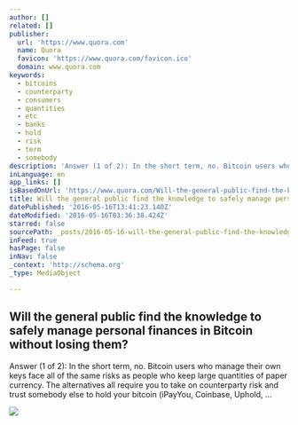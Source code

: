```yaml
---
author: []
related: []
publisher:
  url: 'https://www.quora.com'
  name: Quora
  favicon: 'https://www.quora.com/favicon.ico'
  domain: www.quora.com
keywords:
  - bitcoins
  - counterparty
  - consumers
  - quantities
  - etc
  - banks
  - hold
  - risk
  - term
  - somebody
description: 'Answer (1 of 2): In the short term, no. Bitcoin users who manage their own keys face all of the same risks as people who keep large quantities of paper currency. The alternatives all require you to take on counterparty risk and trust somebody else to hold your bitcoin (iPayYou, Coinbase, Uphold, ...'
inLanguage: en
app_links: []
isBasedOnUrl: 'https://www.quora.com/Will-the-general-public-find-the-knowledge-to-safely-manage-personal-finances-in-Bitcoin-without-losing-them'
title: Will the general public find the knowledge to safely manage personal finances in Bitcoin without losing them?
datePublished: '2016-05-16T13:41:23.140Z'
dateModified: '2016-05-16T03:36:38.424Z'
starred: false
sourcePath: _posts/2016-05-16-will-the-general-public-find-the-knowledge-to-safely-manage.md
inFeed: true
hasPage: false
inNav: false
_context: 'http://schema.org'
_type: MediaObject

---
```

<article style=""><h1>Will the general public find the knowledge to safely manage personal finances in Bitcoin without losing them?</h1><p>Answer (1 of 2): In the short term, no. Bitcoin users who manage their own keys face all of the same risks as people who keep large quantities of paper currency. The alternatives all require you to take on counterparty risk and trust somebody else to hold your bitcoin (iPayYou, Coinbase, Uphold, ...</p><img src="https://qsf.is.quoracdn.net/-images.new_grid.fb_share_default.pnge6dde9cfa6e03c43.png" /></article>